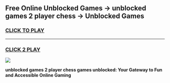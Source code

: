 
## Free Online Unblocked Games → unblocked games 2 player chess → Unblocked Games
<h3>
<a href="https://premium.freeplayer.one?title=unblocked_games_2_player_chess&ref=21F">CLICK TO PLAY</a></h3>
<hr>

<h3>
<a href="https://premium.freeplayer.one?title=unblocked_games_2_player_chess&ref=21F">CLICK 2 PLAY</a>
  
</h3>

<a href="https://premium.freeplayer.one?title=unblocked_games_2_player_chess&ref=21F/"><img src="https://clearcache.store/games.png"></a>


**unblocked games 2 player chess games unblocked: Your Gateway to Fun and Accessible Online Gaming**
